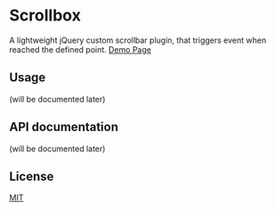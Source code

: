# Scrollbox

A lightweight jQuery custom scrollbar plugin, that triggers event when reached the defined point.
[Demo Page](https://invis1ble.github.io/scrollbox/)

## Usage

(will be documented later)

## API documentation

(will be documented later)

## License

[MIT](http://www.opensource.org/licenses/mit-license.php)